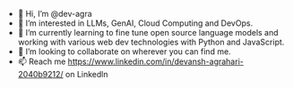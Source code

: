 - 👋 Hi, I’m @dev-agra
- 👀 I’m interested in LLMs, GenAI, Cloud Computing and DevOps.
- 🌱 I’m currently learning to fine tune open source language models and working with various web dev technologies with Python and JavaScript.
- 💞️ I’m looking to collaborate on wherever you can find me.
- 📫 Reach me https://www.linkedin.com/in/devansh-agrahari-2040b9212/ on Linkedln
